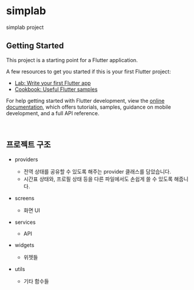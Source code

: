 # simplab

simplab project

## Getting Started

This project is a starting point for a Flutter application.

A few resources to get you started if this is your first Flutter project:

- [Lab: Write your first Flutter app](https://docs.flutter.dev/get-started/codelab)
- [Cookbook: Useful Flutter samples](https://docs.flutter.dev/cookbook)

For help getting started with Flutter development, view the
[online documentation](https://docs.flutter.dev/), which offers tutorials,
samples, guidance on mobile development, and a full API reference.

<br>

## 프로젝트 구조

- providers

    + 전역 상태를 공유할 수 있도록 해주는 provider 클래스를 담았습니다.
    + 시간표 상태와, 프로필 상태 등을 다른 파일에서도 손쉽게 쓸 수 있도록 해줍니다.

- screens

    + 화면 UI

- services
    
    + API

- widgets
    
    + 위젯들

- utils

    + 기타 함수들 